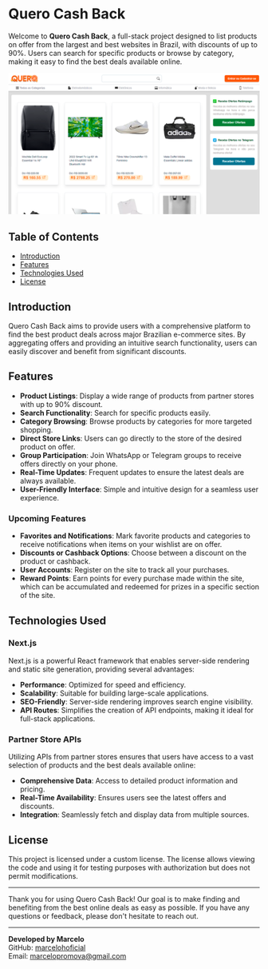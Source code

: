 # Quero Cash Back

Welcome to **Quero Cash Back**, a full-stack project designed to list products on offer from the largest and best websites in Brazil, with discounts of up to 90%. Users can search for specific products or browse by category, making it easy to find the best deals available online.

![Demo](https://github.com/marcelohoficial/querocashback/blob/master/public/demo.png)

## Table of Contents

- [Introduction](#introduction)
- [Features](#features)
- [Technologies Used](#technologies-used)
- [License](#license)

## Introduction

Quero Cash Back aims to provide users with a comprehensive platform to find the best product deals across major Brazilian e-commerce sites. By aggregating offers and providing an intuitive search functionality, users can easily discover and benefit from significant discounts.

## Features

- **Product Listings**: Display a wide range of products from partner stores with up to 90% discount.
- **Search Functionality**: Search for specific products easily.
- **Category Browsing**: Browse products by categories for more targeted shopping.
- **Direct Store Links**: Users can go directly to the store of the desired product on offer.
- **Group Participation**: Join WhatsApp or Telegram groups to receive offers directly on your phone.
- **Real-Time Updates**: Frequent updates to ensure the latest deals are always available.
- **User-Friendly Interface**: Simple and intuitive design for a seamless user experience.

### Upcoming Features

- **Favorites and Notifications**: Mark favorite products and categories to receive notifications when items on your wishlist are on offer.
- **Discounts or Cashback Options**: Choose between a discount on the product or cashback.
- **User Accounts**: Register on the site to track all your purchases.
- **Reward Points**: Earn points for every purchase made within the site, which can be accumulated and redeemed for prizes in a specific section of the site.

## Technologies Used

### Next.js

Next.js is a powerful React framework that enables server-side rendering and static site generation, providing several advantages:
- **Performance**: Optimized for speed and efficiency.
- **Scalability**: Suitable for building large-scale applications.
- **SEO-Friendly**: Server-side rendering improves search engine visibility.
- **API Routes**: Simplifies the creation of API endpoints, making it ideal for full-stack applications.

### Partner Store APIs

Utilizing APIs from partner stores ensures that users have access to a vast selection of products and the best deals available online:
- **Comprehensive Data**: Access to detailed product information and pricing.
- **Real-Time Availability**: Ensures users see the latest offers and discounts.
- **Integration**: Seamlessly fetch and display data from multiple sources.

## License

This project is licensed under a custom license. The license allows viewing the code and using it for testing purposes with authorization but does not permit modifications.

---

Thank you for using Quero Cash Back! Our goal is to make finding and benefiting from the best online deals as easy as possible. If you have any questions or feedback, please don't hesitate to reach out.

---

**Developed by Marcelo**  
GitHub: [marcelohoficial](https://github.com/marcelohoficial)  
Email: [marcelopromova@gmail.com](mailto:marcelopromova@gmail.com)
